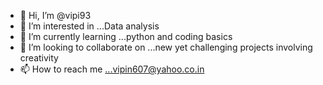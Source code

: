 - 👋 Hi, I’m @vipi93
- 👀 I’m interested in ...Data analysis
- 🌱 I’m currently learning ...python and coding basics
- 💞️ I’m looking to collaborate on ...new yet challenging projects involving creativity
- 📫 How to reach me ...vipin607@yahoo.co.in

<!---
vipi93/vipi93 is a ✨ special ✨ repository because its `README.md` (this file) appears on your GitHub profile.
You can click the Preview link to take a look at your changes.
--->
